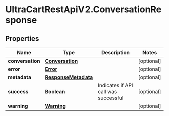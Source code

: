 # UltraCartRestApiV2.ConversationResponse

## Properties

Name | Type | Description | Notes
------------ | ------------- | ------------- | -------------
**conversation** | [**Conversation**](Conversation.md) |  | [optional] 
**error** | [**Error**](Error.md) |  | [optional] 
**metadata** | [**ResponseMetadata**](ResponseMetadata.md) |  | [optional] 
**success** | **Boolean** | Indicates if API call was successful | [optional] 
**warning** | [**Warning**](Warning.md) |  | [optional] 


